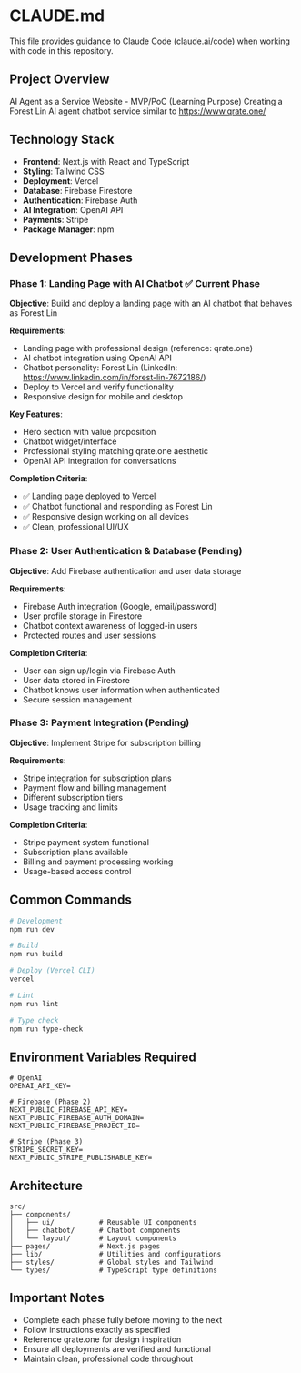 # CLAUDE.md

This file provides guidance to Claude Code (claude.ai/code) when working with code in this repository.

## Project Overview

AI Agent as a Service Website - MVP/PoC (Learning Purpose)
Creating a Forest Lin AI agent chatbot service similar to https://www.qrate.one/

## Technology Stack

- **Frontend**: Next.js with React and TypeScript
- **Styling**: Tailwind CSS
- **Deployment**: Vercel
- **Database**: Firebase Firestore
- **Authentication**: Firebase Auth
- **AI Integration**: OpenAI API
- **Payments**: Stripe
- **Package Manager**: npm

## Development Phases

### Phase 1: Landing Page with AI Chatbot ✅ Current Phase
**Objective**: Build and deploy a landing page with an AI chatbot that behaves as Forest Lin

**Requirements**:
- Landing page with professional design (reference: qrate.one)
- AI chatbot integration using OpenAI API
- Chatbot personality: Forest Lin (LinkedIn: https://www.linkedin.com/in/forest-lin-7672186/)
- Deploy to Vercel and verify functionality
- Responsive design for mobile and desktop

**Key Features**:
- Hero section with value proposition
- Chatbot widget/interface
- Professional styling matching qrate.one aesthetic
- OpenAI API integration for conversations

**Completion Criteria**:
- ✅ Landing page deployed to Vercel
- ✅ Chatbot functional and responding as Forest Lin
- ✅ Responsive design working on all devices
- ✅ Clean, professional UI/UX

### Phase 2: User Authentication & Database (Pending)
**Objective**: Add Firebase authentication and user data storage

**Requirements**:
- Firebase Auth integration (Google, email/password)
- User profile storage in Firestore
- Chatbot context awareness of logged-in users
- Protected routes and user sessions

**Completion Criteria**:
- User can sign up/login via Firebase Auth
- User data stored in Firestore
- Chatbot knows user information when authenticated
- Secure session management

### Phase 3: Payment Integration (Pending)
**Objective**: Implement Stripe for subscription billing

**Requirements**:
- Stripe integration for subscription plans
- Payment flow and billing management
- Different subscription tiers
- Usage tracking and limits

**Completion Criteria**:
- Stripe payment system functional
- Subscription plans available
- Billing and payment processing working
- Usage-based access control

## Common Commands

```bash
# Development
npm run dev

# Build
npm run build

# Deploy (Vercel CLI)
vercel

# Lint
npm run lint

# Type check
npm run type-check
```

## Environment Variables Required

```
# OpenAI
OPENAI_API_KEY=

# Firebase (Phase 2)
NEXT_PUBLIC_FIREBASE_API_KEY=
NEXT_PUBLIC_FIREBASE_AUTH_DOMAIN=
NEXT_PUBLIC_FIREBASE_PROJECT_ID=

# Stripe (Phase 3)
STRIPE_SECRET_KEY=
NEXT_PUBLIC_STRIPE_PUBLISHABLE_KEY=
```

## Architecture

```
src/
├── components/
│   ├── ui/           # Reusable UI components
│   ├── chatbot/      # Chatbot components
│   └── layout/       # Layout components
├── pages/            # Next.js pages
├── lib/              # Utilities and configurations
├── styles/           # Global styles and Tailwind
└── types/            # TypeScript type definitions
```

## Important Notes

- Complete each phase fully before moving to the next
- Follow instructions exactly as specified
- Reference qrate.one for design inspiration
- Ensure all deployments are verified and functional
- Maintain clean, professional code throughout